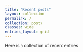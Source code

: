```yaml
---
title: "Recent posts"
layout: collection
permalink: /
collection: posts
classes: wide
entries_layout: grid
---
```


Here is a collection of recent entries



